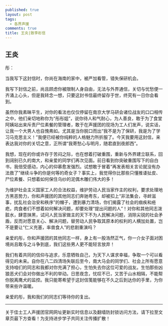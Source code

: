 ```yaml
---
published: true
layout: post
tags:
  - 各界声援
comments: true
title: 王炎|致李彤信
---
```

## 王炎

彤：

当我写下这封信时，你尚在海南的家中，被严加看管，错失保研机会。

我写下封信之前，尚且顾虑你被限制人身自由，无法与外界通信，关切与忧愁便一齐涌上心头，但是我转念一想，只要这封书信最终留存于世，终究有一日你会看到。

虽然你我素昧平生，对你的看法也仅仅停留在南京大学马研会诸位战友的口口相传之中，他们亲切地称你为“彤彤姐”，说你待人和气耐心，为人善良，敢于为了食堂阿姨站出来斥责尸位素餐的管理者，敢于在声援团的现场为工人们发声，说实话，让我一个大男人也自愧弗如。尤其是当你脱口而出“我不是为了保研，我是为了学习马克思主义！”我便已经被你纯粹的人格魅力所折服了。今天我要用这封信，来表达我对你的关切之意，正所谓“我寄愁心与明月，随君直到夜郎西”。

我想，现在的你或许存于苦闷之际，也在想着打破重围，重新与外界建立联系，回到阔别已久的南大，和亲爱的同学们再次见面。前日看到你突破重围写下的自白书，我倍受感动，内心的仰慕愈发强烈。试想敢于冒着“再发表相关言论就没有办法救了”继续斗争的你是何等的奇女子？事实上，我觉得你比那些只懂推诿扯皮、尸位素餐、只想着如何保住乌纱的泥偶木雕们伟大的多！

为维护社会主义国家工人的合法权益，维护劳动人民当家作主的权利，要求处理地方黑恶势力，你和声援团的其他同志们奔驰粤东，却被扣上“非法集会，寻衅滋事，扰乱社会治安和秩序”的帽子，遭到暴力清场，你们揭露了社会的痼疾和疮疤，肉食者们不想着如何解决问题，却要处理“提出问题的人”！对你和其他同志泼脏水，肆意抹黑，试问人民当家做主的天下不为人民解决问题，消除尖锐的社会矛盾，反而对愿意关心、解决问题，替劳动人民争取其原本的权利的人横加处置，岂不是要让“仁义充塞，率兽食人”的悲剧重演吗？

亲爱的彤，你和声援团的其他同志一样，身上有一股浩然正气，你一介女子面对困境尚且敢与之斗争到底，我们这些男人更不能轻言放弃！

我们有着共同的信仰与追求，乐意牺牲自己，为天下人谋求幸福，争取一个可以看得见的未来。自你在八二四清场失联后至今，南大马会的同学们、社会上所有愿意支持咱们的同志和我都对你充满了担心，生怕失去你这位可爱的战友。生怕那些凶狼恶犬们会对你做出不利的举动。日思夜念，忧叹不已，又苦于山水相隔，不能帮你脱离鹰犬的监控。我只能寄希望于这封信笺能够在不久之后到达你的手里，为你带来些许温暖。

亲爱的彤，我和我们的同志们等待你的复出。


---
关于佳士工人声援团官网网址更新实时信息以及翻墙防封锁访问方法，请下拉至文章页最下方查看！为支持进步学子共同关注传播扩散！
